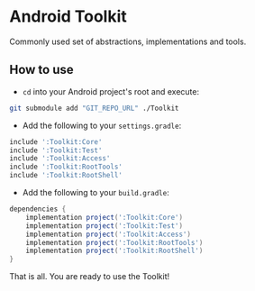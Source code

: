 # Android Toolkit

Commonly used set of abstractions, implementations and tools.

## How to use

- `cd` into your Android project's root and execute:

```bash
git submodule add "GIT_REPO_URL" ./Toolkit  
```

- Add the following to your `settings.gradle`:

```groovy
include ':Toolkit:Core'
include ':Toolkit:Test'
include ':Toolkit:Access'
include ':Toolkit:RootTools'
include ':Toolkit:RootShell'
```

- Add the following to your `build.gradle`:

```groovy
dependencies {
    implementation project(':Toolkit:Core')
    implementation project(':Toolkit:Test')
    implementation project(':Toolkit:Access')
    implementation project(':Toolkit:RootTools')
    implementation project(':Toolkit:RootShell')
}
```

That is all. You are ready to use the Toolkit!